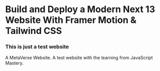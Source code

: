 # Build and Deploy a Modern Next 13 Website With Framer Motion & Tailwind CSS

### This is just a test website 

A MetaVerse Website.
A test website with the learning from JavaScript Mastery.
